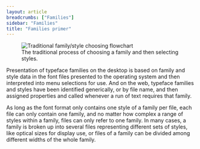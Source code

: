 ```yaml
---
layout: article
breadcrumbs: ["Families"]
sidebar: "Families"
title: "Families primer"
---
```

<figure>
    <img src="{{baseurl}}/images/articles/family-flowchart.svg" alt="Traditional family/style choosing flowchart">
    <figcaption>The traditional process of choosing a family and then selecting styles.</figcaption>
</figure>

Presentation of typeface families on the desktop is based on family and style data in the font files presented to the operating system and then interpreted into menu selections for use. And on the web, typeface families and styles have been identified generically, or by file name, and then assigned properties and called whenever a run of text requires that family.

As long as the font format only contains one style of a family per file, each file can only contain one family, and no matter how complex a range of styles within a family, files can only refer to one family. In many cases, a family is broken up into several files representing different sets of styles, like optical sizes for display use, or files of a family can be divided among different widths of the whole family.
